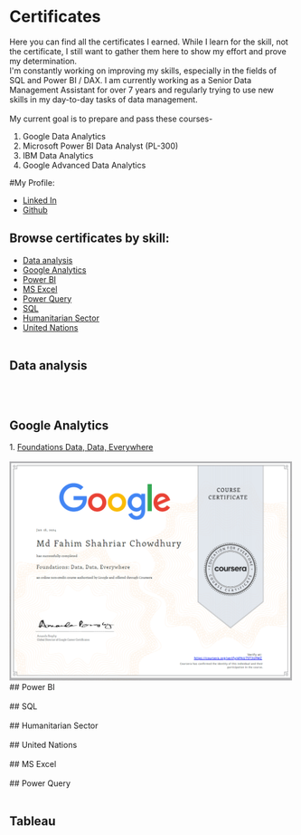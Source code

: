 # Certificates
Here you can find all the certificates I earned. While I learn for the skill, not the certificate, I still want to gather them here to show my effort and prove my determination. <br>
I'm constantly working on improving my skills, especially in the fields of SQL and Power BI / DAX. I am currently working as a Senior Data Management Assistant for over 7 years and regularly trying to use new skills in my day-to-day tasks of data management. <br>
<br>
My current goal is to prepare and pass these courses-
1. Google Data Analytics
2. Microsoft Power BI Data Analyst (PL-300)
3. IBM Data Analytics
4. Google Advanced Data Analytics

#My  Profile:  
* <a href="https://www.linkedin.com/in/fahimvj/"> Linked In </a>
* <a href="https://github.com/fahimvj/certificates"> Github </a>
## Browse certificates by skill:
* [Data analysis](#data-analysis)
* [Google Analytics](#google-analytics)
* [Power BI](#power-bi)
* [MS Excel](#ms-excel)
* [Power Query](#power-query)
* [SQL](#sql)
* [Humanitarian Sector](#humanitarian-sector)
* [United Nations](#united-nations)
<br><br>

## Data analysis
<br><br>
## Google Analytics
<be>
1. <a href="https://www.coursera.org/account/accomplishments/verify/4PAU75T3UFMZ">Foundations Data, Data, Everywhere</a><br><br>
<img src="https://github.com/fahimvj/certificates/blob/main/Foundations%20Data%2C%20Data%2C%20Everywhere.png" width="500">
<br>
## Power BI
<br><br>
## SQL
<br><br>
## Humanitarian Sector
<br><br>
## United Nations
<br><br>
## MS Excel
<br><br>
## Power Query
<br><br>

## Tableau
<br><br>

 


